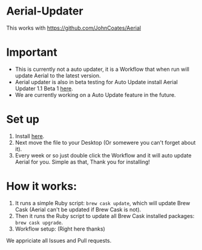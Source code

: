 # Aerial-Updater
This works with https://github.com/JohnCoates/Aerial
# Important
* This is  currently not a auto updater, it is a Workflow that when run will update Aerial to the latest version.
* Aerial updater is also in beta testing for Auto Update install Aerial Updater 1.1 Beta 1 [here](https://github.com/NightRaider73/Aerial-Updater/releases/download/1.1/Aerial.Auto.Update.zip).
* We are currently working on a Auto Update feature in the future.
# Set up
1) Install [here](https://github.com/NightRaider73/Aerial-Updater/releases/download/1.0/Update.Aerial.zip).
2) Next move the file to your Desktop (Or somewere you can't forget about it).
3) Every week or so just double click the Workflow and it will auto update Aerial for you.
Simple as that, Thank you for installing!
# How it works:
1) It runs a simple Ruby script: `brew cask update`, which will update Brew Cask (Aerial can't be updated if Brew Cask is not).
2) Then it runs the Ruby script to update all Brew Cask installed packages: `brew cask upgrade`.
3) Workflow setup:
(Right here thanks)

We appriciate all Issues and Pull requests.
